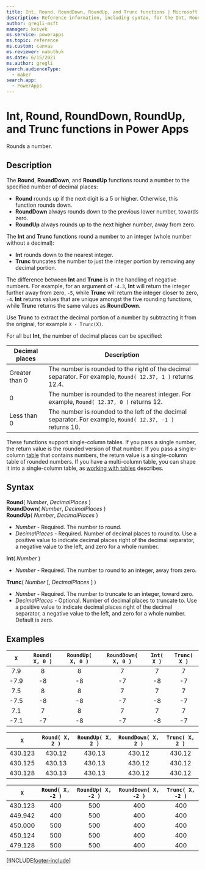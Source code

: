 ```yaml
---
title: Int, Round, RoundDown, RoundUp, and Trunc functions | Microsoft Docs
description: Reference information, including syntax, for the Int, Round, RoundDown, RoundUp, and Trunc functions in Power Apps
author: gregli-msft
manager: kvivek
ms.service: powerapps
ms.topic: reference
ms.custom: canvas
ms.reviewer: nabuthuk
ms.date: 6/15/2021
ms.author: gregli
search.audienceType: 
  - maker
search.app: 
  - PowerApps
---
```

# Int, Round, RoundDown, RoundUp, and Trunc functions in Power Apps
Rounds a number.

## Description
The **Round**, **RoundDown**, and **RoundUp** functions round a number to the specified number of decimal places:

* **Round** rounds up if the next digit is a 5 or higher. Otherwise, this function rounds down.
* **RoundDown** always rounds down to the previous lower number, towards zero.
* **RoundUp** always rounds up to the next higher number, away from zero.

The **Int** and **Trunc** functions round a number to an integer (whole number without a decimal): 

* **Int** rounds down to the nearest integer.  
* **Trunc** truncates the number to just the integer portion by removing any decimal portion.  

The difference between **Int** and **Trunc** is in the handling of negative numbers.  For example, for an argument of `-4.3`, **Int** will return the integer further away from zero, `-5`, while **Trunc** will return the integer closer to zero, `-4`.   **Int** returns values that are unique amongst the five rounding functions, while **Trunc** returns the same values as **RoundDown**.

Use **Trunc** to extract the decimal portion of a number by subtracting it from the original, for example `X - Trunc(X)`.  

For all but **Int**, the number of decimal places can be specified:

| Decimal places | Description |
|-----|-----|
| Greater than 0 | The number is rounded to the right of the decimal separator.  For example, `Round( 12.37, 1 )` returns 12.4. | 
| 0 |  The number is rounded to the nearest integer. For example, `Round( 12.37, 0 )` returns 12. |
| Less than 0 | The number is rounded to the left of the decimal separator.  For example, `Round( 12.37, -1 )` returns 10. | 

These functions support single-column tables.  If you pass a single number, the return value is the rounded version of that number.  If you pass a single-column [table](../working-with-tables.md) that contains numbers, the return value is a single-column table of rounded numbers. If you have a multi-column table, you can shape it into a single-column table, as [working with tables](../working-with-tables.md) describes.

## Syntax
**Round**( *Number*, *DecimalPlaces* )<br>**RoundDown**( *Number*, *DecimalPlaces* )<br>**RoundUp**( *Number*, *DecimalPlaces* )

* *Number* - Required. The number to round.
* *DecimalPlaces* - Required.  Number of decimal places to round to.  Use a positive value to indicate decimal places right of the decimal separator, a negative value to the left, and zero for a whole number.

**Int**( *Number* )

* *Number* - Required. The number to round to an integer, away from zero.

**Trunc**( *Number* [, *DecimalPlaces* ] )

* *Number* - Required. The number to truncate to an integer, toward zero.
* *DecimalPlaces* - Optional. Number of decimal places to truncate to.  Use a positive value to indicate decimal places right of the decimal separator, a negative value to the left, and zero for a whole number.  Default is zero.

## Examples

| `X`  | `Round( X, 0 )` | `RoundUp( X, 0 )` | `RoundDown( X, 0 )` | `Int( X )` | `Trunc( X )` |
|:----:|:-----:|:-----:|:------:|:----:|:-----:|
| 7.9  | 8  | 8  | 7  | 7  | 7  |
| -7.9 | -8 | -8 | -7 | -8 | -7 |
| 7.5  | 8  | 8  | 7  | 7  | 7  |
| -7.5 | -8 | -8 | -7 | -8 | -7 |
| 7.1  | 7  | 8  | 7  | 7  | 7  |
| -7.1 | -7 | -8 | -7 | -8 | -7 |

| `X` | `Round( X, 2 )` | `RoundUp( X, 2 )` | `RoundDown( X, 2 )` | `Trunc( X, 2 )` |
|:----:|:----:|:------------:|:----------:|:-------:|
| 430.123 | 430.12 | 430.13 | 430.12 | 430.12 |
| 430.125 | 430.13 | 430.13 | 430.12 | 430.12 |
| 430.128 | 430.13 | 430.13 | 430.12 | 430.12 |

| `X` | `Round( X, -2 )` | `RoundUp( X, -2 )` | `RoundDown( X, -2 )` | `Trunc( X, -2 )` |
|:----:|:----:|:------------:|:----------:|:-------:|
| 430.123 | 400 | 500 | 400 | 400 |
| 449.942 | 400 | 500 | 400 | 400 |
| 450.000 | 500 | 500 | 400 | 400 |
| 450.124 | 500 | 500 | 400 | 400 |
| 479.128 | 500 | 500 | 400 | 400 |

[!INCLUDE[footer-include](../../../includes/footer-banner.md)]